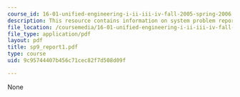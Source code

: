 ```yaml
---
course_id: 16-01-unified-engineering-i-ii-iii-iv-fall-2005-spring-2006
description: This resource contains information on system problem report sheet.
file_location: /coursemedia/16-01-unified-engineering-i-ii-iii-iv-fall-2005-spring-2006/9c95744407b456c71cec82f7d508d09f_sp9_report1.pdf
file_type: application/pdf
layout: pdf
title: sp9_report1.pdf
type: course
uid: 9c95744407b456c71cec82f7d508d09f

---
```

None